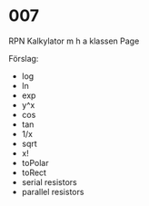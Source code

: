 # 007

RPN Kalkylator m h a klassen Page

Förslag:

* log
* ln
* exp
* y^x
* cos
* tan
* 1/x
* sqrt
* x!
* toPolar
* toRect
* serial resistors
* parallel resistors
